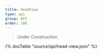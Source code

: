 ```yaml
---
title: HeadView
type: api
group: API
order: 108
---
```

> Under Construction.

{% docTable "source/api/head-view.json" %}


